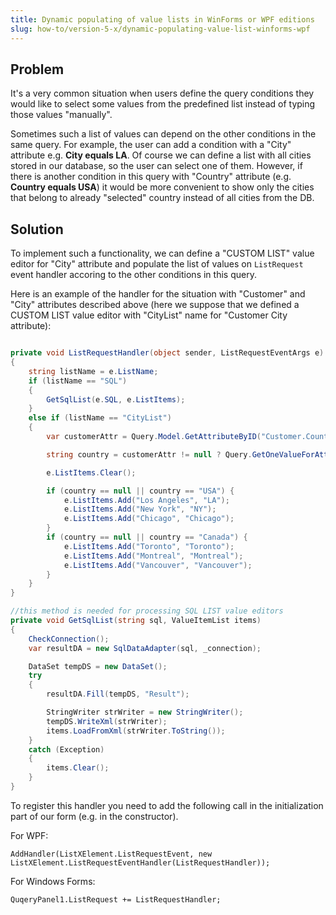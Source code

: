 ```yaml
---
title: Dynamic populating of value lists in WinForms or WPF editions
slug: how-to/version-5-x/dynamic-populating-value-list-winforms-wpf
---
```


## Problem

It's a very common situation when users define the query conditions they would like to select some values from the predefined list instead of typing those values "manually".

Sometimes such a list of values can depend on the other conditions in the same query. For example, the user can add a condition with a "City" attribute e.g. __City equals LA__. Of course we can define a list with all cities stored in our database, so the user can select one of them. However, if there is another condition in this query with "Country" attribute (e.g. __Country equals USA__) it would be more convenient to show only the cities that belong to already "selected" country instead of all cities from the DB.

## Solution

To implement such a functionality, we can define a "CUSTOM LIST" value editor for "City" attribute and populate the list of values on `ListRequest` event handler accoring to the other conditions in this query. 

Here is an example of the handler for the situation with "Customer" and "City" attributes described above (here we suppose that we defined a CUSTOM LIST value editor with "CityList" name for "Customer City attribute):

```c#

private void ListRequestHandler(object sender, ListRequestEventArgs e)
{
	string listName = e.ListName;
	if (listName == "SQL")
	{
		GetSqlList(e.SQL, e.ListItems);
	}
	else if (listName == "CityList")
	{
		var customerAttr = Query.Model.GetAttributeByID("Customer.Country", false);

		string country = customerAttr != null ? Query.GetOneValueForAttr(customerAttr) : null;

		e.ListItems.Clear();

		if (country == null || country == "USA") {
			e.ListItems.Add("Los Angeles", "LA");
			e.ListItems.Add("New York", "NY");
			e.ListItems.Add("Chicago", "Chicago");
		}
		if (country == null || country == "Canada") {
			e.ListItems.Add("Toronto", "Toronto");
			e.ListItems.Add("Montreal", "Montreal");
			e.ListItems.Add("Vancouver", "Vancouver");
		}
	}
}

//this method is needed for processing SQL LIST value editors
private void GetSqlList(string sql, ValueItemList items)
{
	CheckConnection();
	var resultDA = new SqlDataAdapter(sql, _connection);

	DataSet tempDS = new DataSet();
	try
	{
		resultDA.Fill(tempDS, "Result");

		StringWriter strWriter = new StringWriter();
		tempDS.WriteXml(strWriter);
		items.LoadFromXml(strWriter.ToString());
	}
	catch (Exception)
	{
		items.Clear();
	}
}
```




To register this handler you need to add the following call in the initialization part of our form (e.g. in the constructor).

For WPF:

```
AddHandler(ListXElement.ListRequestEvent, new ListXElement.ListRequestEventHandler(ListRequestHandler));
```


For Windows Forms:

```
QuqeryPanel1.ListRequest += ListRequestHandler;
```